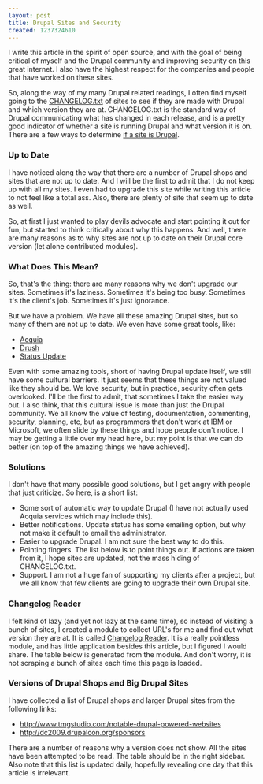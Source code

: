 ```yaml
---
layout: post
title: Drupal Sites and Security
created: 1237324610
---
```


I write this article in the spirit of open source, and with the goal of being critical of myself and the Drupal community and improving security on this great internet.  I also have the highest respect for the companies and people that have worked on these sites.

So, along the way of my many Drupal related readings, I often find myself going to the [CHANGELOG.txt](http://cvs.drupal.org/viewvc.py/drupal/drupal/CHANGELOG.txt?view=co "Recent version of CHANGELOG.txt") of sites to see if they are made with Drupal and which version they are at.  CHANGELOG.txt is the standard way of Drupal communicating what has changed in each release, and is a pretty good indicator of whether a site is running Drupal and what version it is on.  There are a few ways to determine [if a site is Drupal](http://www.lullabot.com/articles/is-site-running-drupal).

### Up to Date

I have noticed along the way that there are a number of Drupal shops and sites that are not up to date.  And I will be the first to admit that I do not keep up with all my sites.  I even had to upgrade this site while writing this article to not feel like a total ass.  Also, there are plenty of site that seem up to date as well.

So, at first I just wanted to play devils advocate and start pointing it out for fun, but started to think critically about why this happens.  And well, there are many reasons as to why sites are not up to date on their Drupal core version (let alone contributed modules). 

### What Does This Mean?

So, that's the thing: there are many reasons why we don't upgrade our sites.  Sometimes it's laziness.  Sometimes it's being too busy.  Sometimes it's the client's job.  Sometimes it's just ignorance.

But we have a problem.  We have all these amazing Drupal sites, but so many of them are not up to date.  We even have some great tools, like:

* [Acquia](http://acquia.com/products-services/acquia-network)
* [Drush](http://drupal.org/project/drush)
* [Status Update](http://drupal.org/project/update_status)

Even with some amazing tools, short of having Drupal update itself, we still have some cultural barriers.  It just seems that these things are not valued like they should be.  We love security, but in practice, security often gets overlooked.  I'll be the first to admit, that sometimes I take the easier way out.  I also think, that this cultural issue is more than just the Drupal community.  We all know the value of testing, documentation, commenting, security, planning, etc, but as programmers that don't work at IBM or Microsoft, we often slide by these things and hope people don't notice.  I may be getting a little over my head here, but my point is that we can do better (on top of the amazing things we have achieved).

### Solutions

I don't have that many possible good solutions, but I get angry with people that just criticize.  So here, is a short list:

* Some sort of automatic way to update Drupal (I have not actually used Acquia services which may include this).
* Better notifications.  Update status has some emailing option, but why not make it default to email the administrator.
* Easier to upgrade Drupal.  I am not sure the best way to do this.
* Pointing fingers.  The list below is to point things out.  If actions are taken from it, I hope sites are updated, not the mass hiding of CHANGELOG.txt.
* Support.  I am not a huge fan of supporting my clients after a project, but we all know that few clients are going to upgrade their own Drupal site.

### Changelog Reader

I felt kind of lazy (and yet not lazy at the same time), so instead of visiting a bunch of sites, I created a module to collect URL's for me and find out what version they are at.  It is called [Changelog Reader](http://drupal.org/project/changelogreader).  It is a really pointless module, and has little application besides this article, but I figured I would share.  The table below is generated from the module.  And don't worry, it is not scraping a bunch of sites each time this page is loaded.

### Versions of Drupal Shops and Big Drupal Sites

I have collected a list of Drupal shops and larger Drupal sites from the following links:

* http://www.tmgstudio.com/notable-drupal-powered-websites
* http://dc2009.drupalcon.org/sponsors

There are a number of reasons why a version does not show.  All the sites have been attempted to be read.  The table should be in the right sidebar.  Also note that this list is updated daily, hopefully revealing one day that this article is irrelevant.
